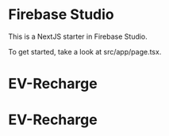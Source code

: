 # Firebase Studio

This is a NextJS starter in Firebase Studio.

To get started, take a look at src/app/page.tsx.
# EV-Recharge
# EV-Recharge
